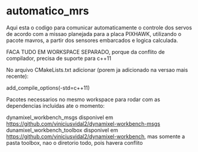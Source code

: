 # automatico_mrs
Aqui esta o codigo para comunicar automaticamente o controle dos servos de acordo com a missao planejada para a placa PIXHAWK, utilizando o pacote mavros, a partir dos sensores embarcados e logica calculada.

FACA TUDO EM WORKSPACE SEPARADO, porque da conflito de compilador, precisa de suporte para c++11

No arquivo CMakeLists.txt adicionar (porem ja adicionado na versao mais recente):

add_compile_options(-std=c++11)


Pacotes necessarios no mesmo workspace para rodar com as dependencias incluidas ate o momento:

dynamixel_workbench_msgs disponivel em https://github.com/viniciusvidal2/dynamixel-workbench-msgs
dunamixel_workbench_toolbox disponivel em https://github.com/viniciusvidal2/dynamixel-workbench, mas somente a pasta toolbox, nao o diretorio todo, pois havera conflito

